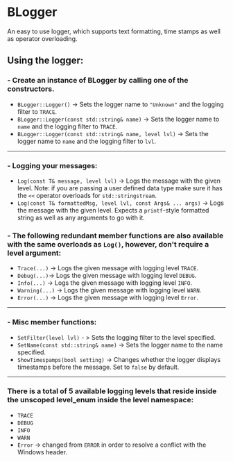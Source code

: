 # BLogger
An easy to use logger, which supports text formatting, time stamps as well as operator overloading.

## Using the logger:
### - Create an instance of BLogger by calling one of the constructors. 
- `BLogger::Logger()` -> Sets the logger name to `"Unknown"` and the logging filter to `TRACE`.
- `BLogger::Logger(const std::string& name)` -> Sets the logger name to `name` and the logging filter to `TRACE`.
- `BLogger::Logger(const std::string& name, level lvl)` -> Sets the logger name to `name` and the logging filter to `lvl`.
---
### - Logging your messages:
- `Log(const T& message, level lvl)` -> Logs the message with the given level. Note: if you are passing a user defined data type make sure it has the `<<` operator overloads for `std::stringstream`.
- `Log(const T& formattedMsg, level lvl, const Args& ... args)` -> Logs the message with the given level. Expects a `printf`-style formatted string as well as any arguments to go with it.
### - The following redundant member functions are also available with the same overloads as `Log()`, however, don't require a level argument:
- `Trace(...)` -> Logs the given message with logging level `TRACE`.
- `Debug(...)`-> Logs the given message with logging level `DEBUG`.
- `Info(...)` -> Logs the given message with logging level `INFO`.
- `Warning(...)` -> Logs the given message with logging level `WARN`.
- `Error(...)` -> Logs the given message with logging level `Error`.
---
### - Misc member functions:
- `SetFilter(level lvl)` - > Sets the logging filter to the level specified.
- `SetName(const std::string& name)` -> Sets the logger name to the name specified.
- `ShowTimespamps(bool setting)` -> Changes whether the logger displays timestamps before the message. Set to `false` by default.
---
### There is a total of 5 available logging levels that reside inside the unscoped level_enum inside the level namespace:
- `TRACE`
- `DEBUG`
- `INFO`
- `WARN`
- `Error` -> changed from `ERROR` in order to resolve a conflict with the Windows header.
